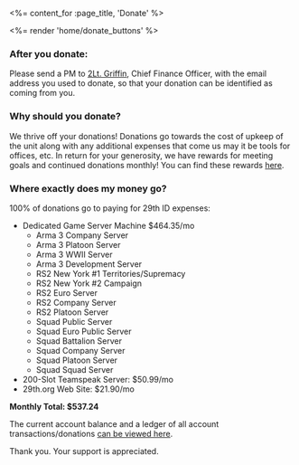 <%= content_for :page_title, 'Donate' %>

<%= render 'home/donate_buttons' %>

### After you donate:

Please send a PM to [2Lt. Griffin](http://forums.29th.org/messages/add/2lt%20Griffin),
Chief Finance Officer, with the email address you used to donate, so
that your donation can be identified as coming from you.

### Why should you donate?

We thrive off your donations! Donations go towards the cost of upkeep of the
unit along with any additional expenses that come us may it be tools for
offices, etc. In return for your generosity, we have rewards for meeting goals
and continued donations monthly! You can find these rewards
[here](http://forums.29th.org/discussion/31925/donation-rewards-overhaul-and-jacket-updates).

### Where exactly does my money go?

100% of donations go to paying for 29th ID expenses:

- Dedicated Game Server Machine $464.35/mo
  - Arma 3 Company Server
  - Arma 3 Platoon Server
  - Arma 3 WWII Server
  - Arma 3 Development Server
  - RS2 New York #1 Territories/Supremacy
  - RS2 New York #2 Campaign
  - RS2 Euro Server
  - RS2 Company Server
  - RS2 Platoon Server
  - Squad Public Server
  - Squad Euro Public Server
  - Squad Battalion Server
  - Squad Company Server
  - Squad Platoon Server
  - Squad Squad Server
- 200-Slot Teamspeak Server: $50.99/mo
- 29th.org Web Site: $21.90/mo

**Monthly Total: $537.24**

The current account balance and a ledger of all account transactions/donations
[can be viewed here](https://personnel.29th.org/#finances).

Thank you. Your support is appreciated.
